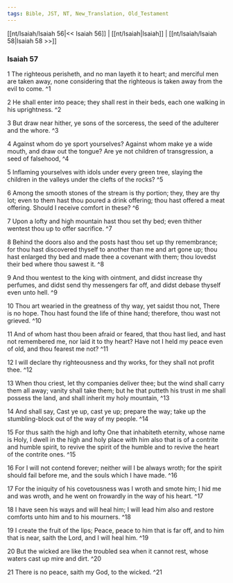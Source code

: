 ```yaml
---
tags: Bible, JST, NT, New_Translation, Old_Testament
---
```


[[nt/Isaiah/Isaiah 56|<< Isaiah 56]] | [[nt/Isaiah|Isaiah]] | [[nt/Isaiah/Isaiah 58|Isaiah 58 >>]]

### Isaiah 57

1 The righteous perisheth, and no man layeth it to heart; and merciful men are taken away, none considering that the righteous is taken away from the evil to come.  ^1

2 He shall enter into peace; they shall rest in their beds, each one walking in his uprightness.  ^2

3 But draw near hither, ye sons of the sorceress, the seed of the adulterer and the whore.  ^3

4 Against whom do ye sport yourselves? Against whom make ye a wide mouth, and draw out the tongue? Are ye not children of transgression, a seed of falsehood,  ^4

5 Inflaming yourselves with idols under every green tree, slaying the children in the valleys under the clefts of the rocks?  ^5

6 Among the smooth stones of the stream is thy portion; they, they are thy lot; even to them hast thou poured a drink offering; thou hast offered a meat offering. Should I receive comfort in these?  ^6

7 Upon a lofty and high mountain hast thou set thy bed; even thither wentest thou up to offer sacrifice.  ^7

8 Behind the doors also and the posts hast thou set up thy remembrance; for thou hast discovered thyself to another than me and art gone up; thou hast enlarged thy bed and made thee a covenant with them; thou lovedst their bed where thou sawest it.  ^8

9 And thou wentest to the king with ointment, and didst increase thy perfumes, and didst send thy messengers far off, and didst debase thyself even unto hell.  ^9

10 Thou art wearied in the greatness of thy way, yet saidst thou not, There is no hope. Thou hast found the life of thine hand; therefore, thou wast not grieved.  ^10

11 And of whom hast thou been afraid or feared, that thou hast lied, and hast not remembered me, nor laid it to thy heart? Have not I held my peace even of old, and thou fearest me not?  ^11

12 I will declare thy righteousness and thy works, for they shall not profit thee.  ^12

13 When thou criest, let thy companies deliver thee; but the wind shall carry them all away; vanity shall take them; but he that putteth his trust in me shall possess the land, and shall inherit my holy mountain,  ^13

14 And shall say, Cast ye up, cast ye up; prepare the way; take up the stumbling-block out of the way of my people.  ^14

15 For thus saith the high and lofty One that inhabiteth eternity, whose name is Holy, I dwell in the high and holy place with him also that is of a contrite and humble spirit, to revive the spirit of the humble and to revive the heart of the contrite ones.  ^15

16 For I will not contend forever; neither will I be always wroth; for the spirit should fail before me, and the souls which I have made.  ^16

17 For the iniquity of his covetousness was I wroth and smote him; I hid me and was wroth, and he went on frowardly in the way of his heart.  ^17

18 I have seen his ways and will heal him; I will lead him also and restore comforts unto him and to his mourners.  ^18

19 I create the fruit of the lips; Peace, peace to him that is far off, and to him that is near, saith the Lord, and I will heal him.  ^19

20 But the wicked are like the troubled sea when it cannot rest, whose waters cast up mire and dirt.  ^20

21 There is no peace, saith my God, to the wicked.  ^21

 
